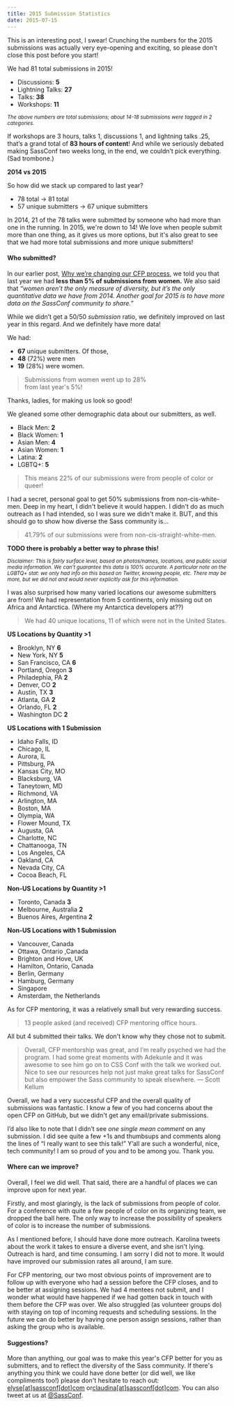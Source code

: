 ```yaml
---
title: 2015 Submission Statistics
date: 2015-07-15
---
```


This is an interesting post, I swear! Crunching the numbers for the 2015 submissions was actually very eye-opening and exciting, so please don't close this post before you start!

We had 81 total submissions in 2015!

* Discussions: **5**
* Lightning Talks: **27**
* Talks: **38**
* Workshops: **11**

<em><small>The above numbers are total submissions; about 14-18 submissions were tagged in 2 categories.</small></em>

If workshops are 3 hours, talks 1, discussions 1, and lightning talks .25, that’s a grand total of **83 hours of content**! And while we seriously debated making SassConf two weeks long, in the end, we couldn’t pick everything. (Sad trombone.)

**2014 vs 2015**

So how did we stack up compared to last year?

* 78 total -> 81 total
* 57 unique submitters -> 67 unique submitters

In 2014, 21 of the 78 talks were submitted by someone who had more than one in the running. In 2015, we're down to 14! We love when people submit more than one thing, as it gives us more options, but it's also great to see that we had more total submissions and more unique submitters!


#### Who submitted?

In our earlier post, <a href="/blog/posts/changing-our-cfp/">Why we’re changing our CFP process</a>, we told you that last year we had **less than 5% of submissions from women.** We also said that <em>“women aren’t the only measure of diversity, but it’s the only quantitative data we have from 2014. Another goal for 2015 is to have more data on the SassConf community to share.”</em>

While we didn’t get a 50/50 _submission_ ratio, we definitely improved on last year in this regard. And we definitely have more data!

We had:

* **67** unique submitters. Of those,
* **48** (72%) were men
* **19** (28%) were women. 

> Submissions from women went up to 28%<br/> from last year's 5%!

Thanks, ladies, for making us look so good!

We gleaned some other demographic data about our submitters, as well. 

* Black Men: **2** 
* Black Women: **1**
* Asian Men: **4**
* Asian Women: **1**
* Latina: **2**
* LGBTQ+: **5**

> This means 22% of our submissions were from people of color or queer!

I had a secret, personal goal to get 50% submissions from non-cis-white-men. Deep in my heart, I didn't believe it would happen. I didn't do as much outreach as I had intended, so I was sure we didn't make it. BUT, and this should go to show how diverse the Sass community is...

> 41.79% of our submissions were from non-cis-straight-white-men.

**TODO there is probably a better way to phrase this!**


<em><small>Disclaimer: This is fairly surface level, based on photos/names, locations, and public social media information. We can’t guarantee this data is 100% accurate. A particular note on the LGBTQ+ stat: we only had info on this based on Twitter, knowing people, etc. There may be more, but we did not and would never explicitly ask for this information.</small></em>

I was also surprised how many varied locations our awesome submitters are from! We had representation from 5 continents, only missing out on Africa and Antarctica. (Where my Antarctica developers at??)

> We had 40 unique locations, 11 of which were not in the United States.

**US Locations by Quantity >1**

* Brooklyn, NY **6**
* New York, NY **5**
* San Francisco, CA **6**
* Portland, Oregon **3**
* Philadephia, PA **2**
* Denver, CO **2**
* Austin, TX **3**
* Atlanta, GA **2**
* Orlando, FL **2**
* Washington DC **2**

**US Locations with 1 Submission**

* Idaho Falls, ID
* Chicago, IL 
* Aurora, IL
* Pittsburg, PA
* Kansas City, MO
* Blacksburg, VA
* Taneytown, MD
* Richmond, VA
* Arlington, MA
* Boston, MA
* Olympia, WA
* Flower Mound, TX
* Augusta, GA
* Charlotte, NC
* Chattanooga, TN
* Los Angeles, CA
* Oakland, CA
* Nevada City, CA
* Cocoa Beach, FL

**Non-US Locations by Quantity >1**

* Toronto, Canada **3**
* Melbourne, Australia **2**
* Buenos Aires, Argentina **2**

**Non-US Locations with 1 Submission**

* Vancouver, Canada
* Ottawa, Ontario ,Canada
* Brighton and Hove, UK
* Hamilton, Ontario, Canada
* Berlin, Germany
* Hamburg, Germany
* Singapore
* Amsterdam, the Netherlands

As for CFP mentoring, it was a relatively small but very rewarding success.

> 13 people asked (and received) CFP mentoring office hours.

All but 4 submitted their talks. We don't know why they chose not to submit.

> Overall, CFP mentorship was great, and I’m really psyched we had the program. I had some great moments with Adekunle and it was awesome to see him go on to CSS Conf with the talk we worked out. Nice to see our resources help not just make great talks for SassConf but also empower the Sass community to speak elsewhere. — Scott Kellum

Overall, we had a very successful CFP and the overall quality of submissions was fantastic. I know a few of you had concerns about the open CFP on GitHub, but we didn't get any email/private submissions.

I’d also like to note that I didn’t see _one single mean comment_ on any submission. I did see quite a few +1s and thumbsups and comments along the lines of “I really want to see this talk!” Y’all are such a wonderful, nice, tech community! I am so proud of you and to be among you. Thank you.

#### Where can we improve?

Overall, I feel we did well. That said, there are a handful of places we can improve upon for next year.

Firstly, and most glaringly, is the lack of submissions from people of color. For a conference with quite a few people of color on its organizing team, we dropped the ball here. The only way to increase the possibility of speakers of color is to increase the number of submissions.

As I mentioned before, I should have done more outreach. Karolina tweets about the work it takes to ensure a diverse event, and she isn't lying. Outreach is hard, and time consuming. I am sorry I did not to more. It would have improved our submission rates all around, I am sure.

For CFP mentoring, our two most obvious points of improvement are to follow up with everyone who had a session before the CFP closes, and to be better at assigning sessions. We had 4 mentees not submit, and I wonder what would have happened if we had gotten back in touch with them before the CFP was over. We also struggled (as volunteer groups do) with staying on top of incoming requests and scheduling sessions. In the future we can do better by having one person assign sessions, rather than asking the group who is available.


#### Suggestions?

More than anything, our goal was to make this year's CFP better for you as submitters, and to reflect the diversity of the Sass community. If there's anything you think we could have done better (or did well, we like compliments too!) please don't hesitate to reach out: <a href="mailto:elyse@sassconf.com">elyse[at]sassconf[dot]com</a> or<a href="mailto:claudina@sassconf.com">claudina[at]sassconf[dot]com</a>. You can also tweet at us at <a href="http://twitter.com/sassconf">@SassConf</a>.